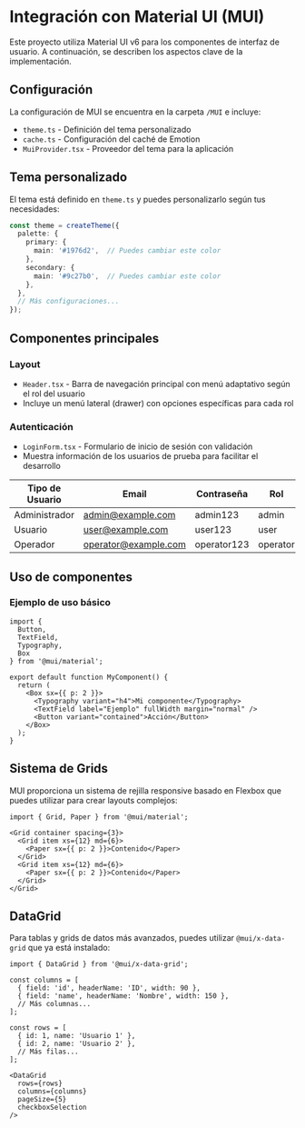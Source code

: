 # Integración con Material UI (MUI)

Este proyecto utiliza Material UI v6 para los componentes de interfaz de usuario. A continuación, se describen los aspectos clave de la implementación.

## Configuración

La configuración de MUI se encuentra en la carpeta `/MUI` e incluye:

- `theme.ts` - Definición del tema personalizado
- `cache.ts` - Configuración del caché de Emotion
- `MuiProvider.tsx` - Proveedor del tema para la aplicación

## Tema personalizado

El tema está definido en `theme.ts` y puedes personalizarlo según tus necesidades:

```typescript
const theme = createTheme({
  palette: {
    primary: {
      main: '#1976d2',  // Puedes cambiar este color
    },
    secondary: {
      main: '#9c27b0',  // Puedes cambiar este color
    },
  },
  // Más configuraciones...
});
```

## Componentes principales

### Layout

- `Header.tsx` - Barra de navegación principal con menú adaptativo según el rol del usuario
- Incluye un menú lateral (drawer) con opciones específicas para cada rol

### Autenticación

- `LoginForm.tsx` - Formulario de inicio de sesión con validación
- Muestra información de los usuarios de prueba para facilitar el desarrollo

| Tipo de Usuario | Email | Contraseña | Rol |
|-----------------|-------|------------|-----|
| Administrador | admin@example.com | admin123 | admin |
| Usuario | user@example.com | user123 | user |
| Operador | operator@example.com | operator123 | operator |

## Uso de componentes

### Ejemplo de uso básico

```tsx
import { 
  Button, 
  TextField, 
  Typography, 
  Box 
} from '@mui/material';

export default function MyComponent() {
  return (
    <Box sx={{ p: 2 }}>
      <Typography variant="h4">Mi componente</Typography>
      <TextField label="Ejemplo" fullWidth margin="normal" />
      <Button variant="contained">Acción</Button>
    </Box>
  );
}
```

## Sistema de Grids

MUI proporciona un sistema de rejilla responsive basado en Flexbox que puedes utilizar para crear layouts complejos:

```tsx
import { Grid, Paper } from '@mui/material';

<Grid container spacing={3}>
  <Grid item xs={12} md={6}>
    <Paper sx={{ p: 2 }}>Contenido</Paper>
  </Grid>
  <Grid item xs={12} md={6}>
    <Paper sx={{ p: 2 }}>Contenido</Paper>
  </Grid>
</Grid>
```

## DataGrid

Para tablas y grids de datos más avanzados, puedes utilizar `@mui/x-data-grid` que ya está instalado:

```tsx
import { DataGrid } from '@mui/x-data-grid';

const columns = [
  { field: 'id', headerName: 'ID', width: 90 },
  { field: 'name', headerName: 'Nombre', width: 150 },
  // Más columnas...
];

const rows = [
  { id: 1, name: 'Usuario 1' },
  { id: 2, name: 'Usuario 2' },
  // Más filas...
];

<DataGrid
  rows={rows}
  columns={columns}
  pageSize={5}
  checkboxSelection
/>
```
